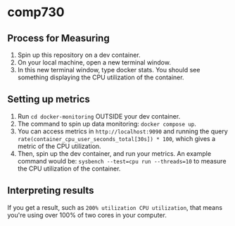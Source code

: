 # comp730

## Process for Measuring

1. Spin up this repository on a dev container.
2. On your local machine, open a new terminal window.
3. In this new terminal window, type docker stats. You should see something displaying the CPU utilization of the container.

## Setting up metrics

1. Run `cd docker-monitoring` OUTSIDE your dev container. 
2. The command to spin up data monitoring: `docker compose up`.
3. You can access metrics in `http://localhost:9090` and running the query `rate(container_cpu_user_seconds_total[30s]) * 100`, which gives a metric of the CPU utilization.
4. Then, spin up the dev container, and run your metrics. An example command would be: `sysbench --test=cpu run --threads=10` to measure the CPU utilization of the container. 

## Interpreting results

If you get a result, such as `200% utilization CPU utilization`, that means you're using over 100% of two cores in your computer.
